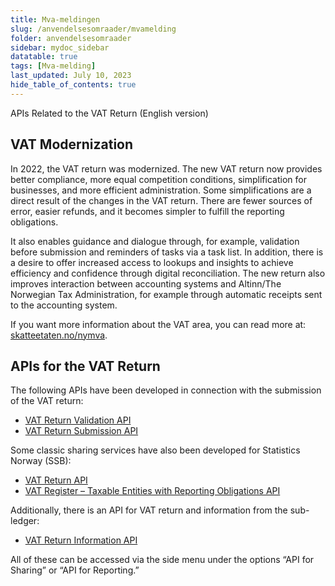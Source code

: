 ```yaml
---
title: Mva-meldingen
slug: /anvendelsesomraader/mvamelding
folder: anvendelsesomraader
sidebar: mydoc_sidebar
datatable: true
tags: [Mva-melding]
last_updated: July 10, 2023
hide_table_of_contents: true
---
```

<Summary>APIs Related to the VAT Return (English version) </Summary>

## VAT Modernization
In 2022, the VAT return was modernized. The new VAT return now provides better compliance, more equal competition conditions, simplification for businesses, and more efficient administration.
Some simplifications are a direct result of the changes in the VAT return. There are fewer sources of error, easier refunds, and it becomes simpler to fulfill the reporting obligations.

It also enables guidance and dialogue through, for example, validation before submission and reminders of tasks via a task list.
In addition, there is a desire to offer increased access to lookups and insights to achieve efficiency and confidence through digital reconciliation.
The new return also improves interaction between accounting systems and Altinn/The Norwegian Tax Administration, for example through automatic receipts sent to the accounting system.

If you want more information about the VAT area, you can read more at: [skatteetaten.no/nymva](https://www.skatteetaten.no/bedrift-og-organisasjon/avgifter/mva/).

## APIs for the VAT Return

The following APIs have been developed in connection with the submission of the VAT return:
* [VAT Return Validation API](https://skatteetaten.github.io/api-dokumentasjon/api/mvameldingvalidering)
* [VAT Return Submission API](https://skatteetaten.github.io/api-dokumentasjon/api/mvameldinginnsending)

Some classic sharing services have also been developed for Statistics Norway (SSB):
* [VAT Return API](../api/mvamelding.md)
* [VAT Register – Taxable Entities with Reporting Obligations API](../api/mvaregisteravgiftssubjekt.md)

Additionally, there is an API for VAT return and information from the sub-ledger:
* [VAT Return Information API](../api/mva_meldingsopplysning.md)

All of these can be accessed via the side menu under the options “API for Sharing” or “API for Reporting.”
